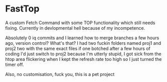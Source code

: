 # FastTop
A custom Fetch Command with some TOP functionality which still needs fixing.
Currently in devlopmental hell because of my incompetence.

Absolutely 0 iq commits and I learned how to merge branches a few hours ago, version control? What's that? I had two fuckin folders named proj1 and proj2 two with the same exact files if one botched after a few hours of coding I'd just switch to proj2 because I'm utterly stupid, I got sick from the htop area flickering when I kept the refresh rate too high so I just turned the timer off.

Also, no customisation, fuck you, this is a pet project

